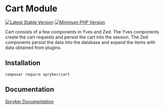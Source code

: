 # Cart Module
[![Latest Stable Version](https://poser.pugx.org/spryker/cart/v/stable.svg)](https://packagist.org/packages/spryker/cart)
[![Minimum PHP Version](https://img.shields.io/badge/php-%3E%3D%208.1-8892BF.svg)](https://php.net/)

Cart consists of a few components in Yves and Zed. The Yves components create the cart requests and persist the cart into the session. The Zed components persist the data into the database and expand the items with data obtained from plugins.

## Installation

```
composer require spryker/cart
```

## Documentation

[Spryker Documentation](https://docs.spryker.com)
